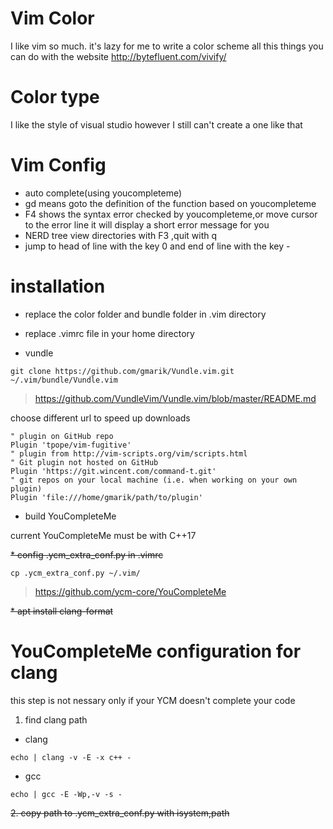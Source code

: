 # Vim Color
I like vim so much.
it's lazy for me to write a color scheme
all this things you can do with the website
http://bytefluent.com/vivify/

# Color type
I like the style of visual studio however I still can't create a one like that

# Vim Config

* auto complete(using youcompleteme)
* gd means goto the definition of the function based on youcompleteme
* F4 shows the syntax error checked by youcompleteme,or move cursor to the error line it will display a short error message for you
* NERD tree view directories with F3 ,quit with q
* jump to head of line with the key 0 and end of line with the key -

# installation

* replace the color folder and bundle folder in .vim directory

* replace .vimrc file in your home directory

* vundle
```shell
git clone https://github.com/gmarik/Vundle.vim.git ~/.vim/bundle/Vundle.vim
```
> https://github.com/VundleVim/Vundle.vim/blob/master/README.md

choose different url to speed up downloads
```vim
" plugin on GitHub repo
Plugin 'tpope/vim-fugitive'
" plugin from http://vim-scripts.org/vim/scripts.html
" Git plugin not hosted on GitHub
Plugin 'https://git.wincent.com/command-t.git'
" git repos on your local machine (i.e. when working on your own plugin)
Plugin 'file:///home/gmarik/path/to/plugin'
```

* build YouCompleteMe

current YouCompleteMe must be with C++17

~~* config .ycm_extra_conf.py in .vimrc~~
```shell
cp .ycm_extra_conf.py ~/.vim/
```
> https://github.com/ycm-core/YouCompleteMe

~~* apt install clang-format~~

# YouCompleteMe configuration for clang
this step is not nessary only if your YCM doesn't complete your code

1. find clang path
* clang
```shell
echo | clang -v -E -x c++ -
```

* gcc
```shell
echo | gcc -E -Wp,-v -s -
```

~~2. copy path to .ycm_extra_conf.py with isystem,path~~
